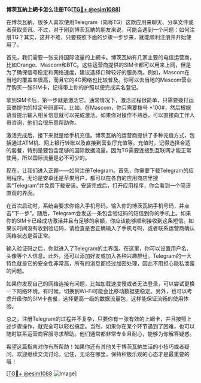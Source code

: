 **博茨瓦納上網卡怎么注册TG[[TG💪+ @esim1088](https://t.me/s/esim1088)]**

在博茨瓦納，很多人喜欢使用Telegram（简称TG）这款应用来聊天、分享文件或者获取资讯。不过，对于刚到博茨瓦納的朋友来说，可能会遇到一个问题：如何注册TG？其实，这并不难，只要按照下面的步骤一步步来，就能顺利注册并开始使用了。

首先，我们需要一张支持国际流量的上網卡。博茨瓦納有几家主要的电信运营商，比如Orange、Mascom和BTC。这些运营商提供的SIM卡都可以用来上网，但是为了确保信号稳定和网络速度，建议选择口碑较好的服务商。例如，Mascom在当地的覆盖率很高，而且它的4G网络也比较普及。你可以去当地的Mascom营业厅购买一张SIM卡，记得带上你的护照以便完成实名登记。

拿到SIM卡后，第一步就是激活它。通常情况下，激活过程很简单，只需要拨打运营商提供的特定号码即可。比如，在Mascom，你只需要拨号 *100#，然后根据语音提示输入相关信息就可以完成激活。如果你对操作不熟悉，可以直接向工作人员咨询，他们会很乐意帮助你。

激活完成后，接下来就是给手机充值。博茨瓦納的运营商提供了多种充值方式，包括通过ATM机、网上银行转账以及直接到营业厅充值等。充值时，记得选择合适的套餐，特别是要包含足够的国际数据流量。因为TG需要连接到互联网才能正常使用，所以国际流量是必不可少的。

现在，让我们进入正题——如何注册Telegram。首先，你需要下载Telegram的应用程序。无论是安卓还是苹果用户，都可以在各自的应用商店里搜索“Telegram”并免费下载安装。安装完成后，打开应用程序，你会看到一个简洁直观的界面。

在首次启动时，系统会要求你输入手机号码。输入你的博茨瓦納手机号码，并点击“下一步”。随后，Telegram会发送一条包含验证码的短信到你的手机上。如果你的SIM卡已经成功激活并且有足够的余额，你应该能够顺利接收到这条短信。如果长时间没有收到验证码，请检查是否正确输入了手机号码，或者联系运营商确认网络状态是否正常。

输入验证码之后，你就进入了Telegram的主界面。在这里，你可以设置用户名、头像等个人信息。此外，还可以添加好友或加入各种兴趣群组。Telegram的一大特色就是它的安全性非常高，所有的消息都经过加密处理，因此不用担心隐私泄露的问题。

如果你发现自己的网络连接有问题，比如加载速度慢或者无法登录，可以尝试更换一下网络环境。有时候，切换到Wi-Fi可能会比移动数据更稳定。另外，也可以考虑升级你的SIM卡套餐，选择更高一级的数据流量包，这样能保证流畅的使用体验。

总之，注册Telegram的过程并不复杂，只要你有一张有效的上網卡，并且按照上述步骤操作，就完全可以轻松搞定。当然，如果你在某个环节遇到了困难，也可以随时联系运营商客服寻求帮助。他们通常都非常专业且耐心，能够为你解答疑惑。

希望这篇指南对你有所帮助！如果你还有其他关于博茨瓦納生活的小技巧或者疑问，欢迎继续交流讨论。记住，无论在哪里，保持积极乐观的心态才是最重要的哦！

[[TG💪+ @esim1088](https://t.me/s/esim1088) ![Image](https://i.postimg.cc/4NQfJmqS/Snipaste-2025-05-13-00-14-12.png)]